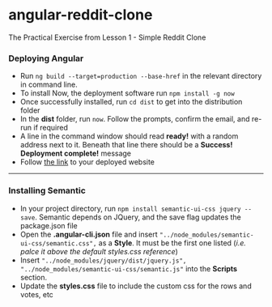# angular-reddit-clone
The Practical Exercise from Lesson 1 - Simple Reddit Clone

### Deploying Angular
+ Run `ng build --target=production --base-href` in the relevant directory in command line.
+ To install Now, the deployment software run `npm install -g now`    
+ Once successfully installed, run `cd dist` to get into the distribution folder  
+ In the **dist** folder, run `now`. Follow the prompts, confirm the email, and re-run if required  
+ A line in the command window should read **ready!** with a random address next to it. Beneath that line there should be a **Success! Deployment complete!** message  
+ Follow [the link](https://dist-zsmlciypeh.now.sh) to your deployed website  

---

### Installing Semantic  
+ In your project directory, run `npm install semantic-ui-css jquery --save`. Semantic depends on JQuery, and the save flag updates the package.json file  
+ Open the **.angular-cli.json** file and insert `"../node_modules/semantic-ui-css/semantic.css",` as a **Style**. It must be the first one listed (_i.e. palce it above the default styles.css reference_)  
+ Insert `"../node_modules/jquery/dist/jquery.js", "../node_modules/semantic-ui-css/semantic.js"` into the **Scripts** section.  
+ Update the **styles.css** file to include the custom css for the rows and votes, etc
